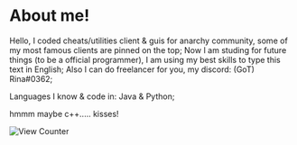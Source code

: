 # About me!
Hello, I coded cheats/utilities client & guis for anarchy community, some of my most famous clients are pinned on the top;
Now I am studing for future things (to be a official programmer), I am using my best skills to type this text in English;
Also I can do freelancer for you, my discord: (GoT) Rina#0362;

Languages I know & code in: Java & Python;

hmmm maybe c++.....
kisses!

<img src="https://komarev.com/ghpvc/?username=SirRina&style=flat-square" alt="View Counter"/>
